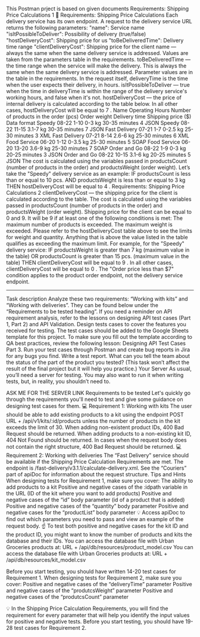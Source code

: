 This Postman prject is based on given documents
Requirements: Shipping Price Calculations 1
🚢
Requirements: Shipping Price Calculations
Each delivery service has its own endpoint.
A request to the delivery service URL returns the following parameters:
"name": Service name
"isItPossibleToDeliver": Possibility of delivery (true/false)
"hostDeliveryCost": Shipping price for us
"toBeDeliveredTime": Delivery time range
"clientDeliveryCost": Shipping price for the client
name — always the same when the same delivery service is addressed. Values are taken from the parameters
table in the requirements.
toBeDeliveredTime — the time range when the service will make the delivery. This is always the same when the
same delivery service is addressed. Parameter values are in the table in the requirements.
In the request itself, deliveryTime is the time when the user expects their delivery, in hours.
isItPossibleToDeliver — true when the time in deliveryTime is within the range of the delivery service's working
hours, and false when it's not.
hostDeliveryCost — the price of internal delivery is calculated according to the table below. In all other cases,
hostDeliveryCost will be equal to 7 .
Name Operating Hours
Number of
products in the
order (pcs)
Order weight Delivery time
Shipping price
($) Data format
Speedy 08-22 1-10 0-3 kg 30-35 minutes 4 JSON
Speedy 08-22 11-15 3.1-7 kg 30-35 minutes 7 JSON
Fast Delivery 07-21 1-7 0-2.5 kg 25-30 minutes 3 XML
Fast Delivery 07-21 8-14 2.6-6 kg 25-30 minutes 6 XML
Food Service 06-20 1-12 0-3.5 kg 25-30 minutes 5 SOAP
Food Service 06-20 13-20 3.6-9 kg 25-30 minutes 7 SOAP
Order and Go 08-22 1-9 0-3 kg 20-25 minutes 3 JSON
Order and Go 08-22 10-15 3.1-6 kg 20-25 minutes 5 JSON
The cost is calculated using the variables passed in productsCount (number of products in the order) and productsWeight
(order weight).
Let’s take the "Speedy" delivery service as an example:
IF productsCount is less than or equal to 10 pcs.
AND productsWeight is less than or equal to 3 kg
THEN hostDeliveryCost will be equal to 4 .
Requirements: Shipping Price Calculations 2
clientDeliveryCost — the shipping price for the client is calculated according to the table.
The cost is calculated using the variables passed in productsCount (number of products in the order) and
productsWeight (order weight).
Shipping price for the client can be equal to 0 and 9.
It will be 9 if at least one of the following conditions is met:
The maximum number of products is exceeded.
The maximum weight is exceeded.
Please refer to the hostDeliveryCost table above to see the limits for weight and quantity. Anything that is above the
value listed in the table qualifies as exceeding the maximum limit.
For example, for the "Speedy" delivery service:
IF productsWeight is greater than 7 kg (maximum value in the table)
OR productsCount is greater than 15 pcs. (maximum value in the table)
THEN clientDeliveryCost will be equal to 9 .
In all other cases, clientDeliveryCost will be equal to 0 .
The "Order price less than $7" condition applies to the product order endpoint, not the delivery service endpoint.
******************************************************************************************************************************
Task description
	Analyze these two requirements: “Working with kits” and “Working with deliveries”. They can be found below under the “Requirements to be tested heading”.
 If you need a reminder on API requirement analysis, refer to the lessons on designing API test cases (Part 1, Part 2) and API Validation.
	Design tests cases to cover the features you received for testing. The test cases should be added to the Google Sheets template for this project.
 To make sure you fill out the template according to QA best practices, review the following lesson: Designing API Test Cases Part 3.
	Run your test cases through Postman and create bug reports in Jira for any bugs you find.
	Write a test report. What can you tell the team about the status of the part of the product you tested? (This task won’t affect the result of the final project but it will help you practice.)
Your Server
As usual, you’ll need a server for testing. You may also want to run it when writing tests, but, in reality, you shouldn’t need to.

ASK ME FOR THE SERVER LINK
Requirements to be tested
Let's quickly go through the requirements you'll need to test and give some guidance on designing test cases for them.
💻 Requirement 1: Working with kits
The user should be able to add existing products to a kit using the endpoint POST URL + /api/v1/kits/:id/products unless the number of products in the kit exceeds the limit of 30.
When adding non-existent product IDs, 400 Bad Request should be returned.
When adding products to a non-existing kit ID, 404 Not Found should be returned.
In cases when the request body does not contain the right structure, 400 Bad Request should be returned.
💻 Requirement 2: Working with deliveries
The “Fast Delivery” service should be available if the Shipping Price Calculation Requirements are met.
The endpoint is /fast-delivery/v3.1.1/calculate-delivery.xml. See the “Couriers” part of apiDoc for information about the request structure.
Tips and Hints
When designing tests for Requirement 1, make sure you cover:
	The ability to add products to a kit
	Positive and negative cases of the :idpath variable in the URL (ID of the kit where you want to add products)
	Positive and negative cases of the “id” body parameter (id of a product that is added)
	Positive and negative cases of the “quantity” body parameter
	Positive and negative cases for the “productList” body parameter
💡 Access apiDoc to find out which parameters you need to pass and view an example of the request body.
☝ To test both positive and negative cases for the kit ID and the product ID, you might want to know the number of products and kits the database and their IDs.
You can access the database file with Urban Groceries products at: URL + /api/db/resources/product_model.csv
You can access the database file with Urban Groceries products at: URL + /api/db/resources/kit_model.csv

Before you start testing, you should have written 14-20 test cases for Requirement 1.
When designing tests for Requirement 2, make sure you cover:
	Positive and negative cases of the “deliveryTime” parameter
	Positive and negative cases of the “produtcsWeight” parameter
	Positive and negative cases of the “produtcsCount” parameter

💡 In the Shipping Price Calculation Requirements, you will find the requirement for every parameter that will help you identify the input values for positive and negative tests.
Before you start testing, you should have 19-28 test cases for Requirement 2.


